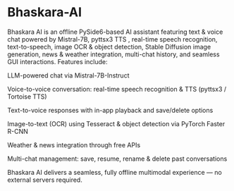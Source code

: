 # Bhaskara-AI
Bhaskara AI is an offline PySide6-based AI assistant featuring text &amp; voice chat powered by Mistral-7B, pyttsx3 TTS , real-time speech recognition, text-to-speech, image OCR &amp; object detection, Stable Diffusion image generation, news &amp; weather integration, multi-chat history, and seamless GUI interactions.
Features include:

LLM-powered chat via Mistral-7B-Instruct

Voice-to-voice conversation: real-time speech recognition & TTS (pyttsx3 / Tortoise TTS)

Text-to-voice responses with in-app playback and save/delete options

Image-to-text (OCR) using Tesseract & object detection via PyTorch Faster R-CNN

Weather & news integration through free APIs

Multi-chat management: save, resume, rename & delete past conversations

Bhaskara AI delivers a seamless, fully offline multimodal experience — no external servers required.
